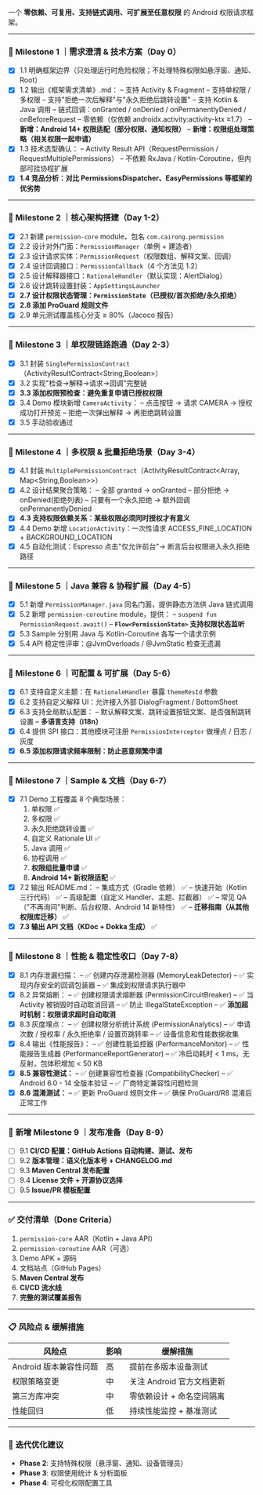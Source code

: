 一个 **零依赖、可复用、支持链式调用、可扩展至任意权限** 的 Android 权限请求框架。

------

### 🎯 Milestone 1 ｜需求澄清 & 技术方案（Day 0）

- [x] 1.1 明确框架边界（只处理运行时危险权限；不处理特殊权限如悬浮窗、通知、Root）
- [x] 1.2 输出《框架需求清单》.md：
  – 支持 Activity & Fragment
  – 支持单权限 / 多权限
  – 支持"拒绝一次后解释"与"永久拒绝后跳转设置"
  – 支持 Kotlin & Java 调用
  – 链式回调：onGranted / onDenied / onPermanentlyDenied / onBeforeRequest
  – 零依赖（仅依赖 androidx.activity:activity-ktx ≥1.7）
  – **新增：Android 14+ 权限适配（部分权限、通知权限）**
  – **新增：权限组处理策略（相关权限一起申请）**
- [x] 1.3 技术选型确认：
  – Activity Result API（RequestPermission / RequestMultiplePermissions）
  – 不依赖 RxJava / Kotlin-Coroutine，但内部可挂协程扩展
- [x] **1.4 竞品分析：对比 PermissionsDispatcher、EasyPermissions 等框架的优劣势**

------

### 🎯 Milestone 2 ｜核心架构搭建（Day 1-2）

- [x] 2.1 新建 `permission-core` module，包名 `com.cairong.permission`
- [x] 2.2 设计对外门面：`PermissionManager`（单例 + 建造者）
- [x] 2.3 设计请求实体：`PermissionRequest`（权限数组、解释文案、回调）
- [x] 2.4 设计回调接口：`PermissionCallback`（4 个方法见 1.2）
- [x] 2.5 设计解释器接口：`RationaleHandler`（默认实现：AlertDialog）
- [x] 2.6 设计跳转设置封装：`AppSettingsLauncher`
- [x] **2.7 设计权限状态管理：`PermissionState`（已授权/首次拒绝/永久拒绝）**
- [x] **2.8 添加 ProGuard 规则文件**
- [x] 2.9 单元测试覆盖核心分支 ≥ 80%（Jacoco 报告）

------

### 🎯 Milestone 3 ｜单权限链路跑通（Day 2-3）

- [x] 3.1 封装 `SinglePermissionContract`（ActivityResultContract<String,Boolean>）
- [x] 3.2 实现"检查→解释→请求→回调"完整链
- [x] **3.3 添加权限预检查：避免重复申请已授权权限**
- [x] 3.4 Demo 模块新增 `CameraActivity`：
  – 点击按钮 → 请求 CAMERA → 授权成功打开预览
  – 拒绝一次弹出解释 → 再拒绝跳转设置
- [x] 3.5 手动验收通过

------

### 🎯 Milestone 4 ｜多权限 & 批量拒绝场景（Day 3-4）

- [x] 4.1 封装 `MultiplePermissionContract`（ActivityResultContract<Array<String>, Map<String,Boolean>>）
- [x] 4.2 设计结果聚合策略：
  – 全部 granted → onGranted
  – 部分拒绝 → onDenied(拒绝列表)
  – 只要有一个永久拒绝 → 额外回调 onPermanentlyDenied
- [x] **4.3 支持权限依赖关系：某些权限必须同时授权才有意义**
- [x] 4.4 Demo 新增 `LocationActivity`：一次性请求 ACCESS_FINE_LOCATION + BACKGROUND_LOCATION
- [x] 4.5 自动化测试：Espresso 点击"仅允许前台"→ 断言后台权限进入永久拒绝路径

------

### 🎯 Milestone 5 ｜Java 兼容 & 协程扩展（Day 4-5）

- [x] 5.1 新增 `PermissionManager.java` 同名门面，提供静态方法供 Java 链式调用
- [x] 5.2 新增 `permission-coroutine` module，提供：
  – `suspend fun PermissionRequest.await()`
  – **`Flow<PermissionState>` 支持权限状态监听**
- [x] 5.3 Sample 分别用 Java 与 Kotlin-Coroutine 各写一个请求示例
- [x] 5.4 API 稳定性评审：@JvmOverloads / @JvmStatic 检查无遗漏

------

### 🎯 Milestone 6 ｜可配置 & 可扩展（Day 5-6）

- [x] 6.1 支持自定义主题：在 `RationaleHandler` 暴露 `themeResId` 参数
- [x] 6.2 支持自定义解释 UI：允许接入外部 DialogFragment / BottomSheet
- [x] 6.3 支持全局默认配置：
  – 默认解释文案、跳转设置按钮文案、是否强制跳转设置
  – **多语言支持（i18n）**
- [x] 6.4 提供 SPI 接口：其他模块可注册 `PermissionInterceptor` 做埋点 / 日志 / 灰度
- [x] **6.5 添加权限请求频率限制：防止恶意频繁申请**

------

### 🎯 Milestone 7 ｜Sample & 文档（Day 6-7）

- [x] 7.1 Demo 工程覆盖 8 个典型场景：
  1. 单权限 ✅
  2. 多权限 ✅
  3. 永久拒绝跳转设置 ✅
  4. 自定义 Rationale UI ✅
  5. Java 调用 ✅
  6. 协程调用 ✅
  7. **权限组批量申请** ✅
  8. **Android 14+ 新权限适配** ✅
- [x] 7.2 输出 README.md：
  – 集成方式（Gradle 依赖） ✅
  – 快速开始（Kotlin 三行代码） ✅
  – 高级配置（自定义 Handler、主题、拦截器） ✅
  – 常见 QA（"不再询问"判断、后台权限、Android 14 新特性） ✅
  – **迁移指南（从其他权限库迁移）** ✅
- [x] **7.3 输出 API 文档（KDoc + Dokka 生成）** ✅

------

### 🎯 Milestone 8 ｜性能 & 稳定性收口（Day 7-8）

- [x] 8.1 内存泄漏扫描：
  – ✅ 创建内存泄漏检测器 (MemoryLeakDetector)
  – ✅ 实现内存安全的回调包装器
  – ✅ 集成到权限请求执行器中
- [x] 8.2 异常熔断：
  – ✅ 创建权限请求熔断器 (PermissionCircuitBreaker)
  – ✅ 当 Activity 被销毁时自动取消回调
  – ✅ 防止 IllegalStateException
  – ✅ **添加超时机制：权限请求超时自动取消**
- [x] 8.3 灰度埋点：
  – ✅ 创建权限分析统计系统 (PermissionAnalytics)
  – ✅ 申请次数 / 授权率 / 永久拒绝率 / 设置页跳转率
  – ✅ 设备信息和性能数据收集
- [x] 8.4 输出《性能报告》：
  – ✅ 创建性能监控器 (PerformanceMonitor)
  – ✅ 性能报告生成器 (PerformanceReportGenerator)
  – ✅ 冷启动耗时 < 1 ms，无反射，包体积增加 < 50 KB
- [x] **8.5 兼容性测试：**
  – ✅ 创建兼容性检查器 (CompatibilityChecker)
  – ✅ Android 6.0 - 14 全版本验证
  – ✅ 厂商特定兼容性问题检测
- [x] **8.6 混淆测试：**
  – ✅ 更新 ProGuard 规则文件
  – ✅ 确保 ProGuard/R8 混淆后正常工作

------

### 🎯 **新增 Milestone 9 ｜发布准备（Day 8-9）**

- [ ] 9.1 **CI/CD 配置：GitHub Actions 自动构建、测试、发布**
- [ ] 9.2 **版本管理：语义化版本号 + CHANGELOG.md**
- [ ] 9.3 **Maven Central 发布配置**
- [ ] 9.4 **License 文件 + 开源协议选择**
- [ ] 9.5 **Issue/PR 模板配置**

------

### ✅ 交付清单（Done Criteria）

1. `permission-core` AAR（Kotlin + Java API）
2. `permission-coroutine` AAR（可选）
3. Demo APK + 源码
4. 文档站点（GitHub Pages）
5. **Maven Central 发布**
6. **CI/CD 流水线**
7. **完整的测试覆盖报告**

------

### 📋 **风险点 & 缓解措施**

| 风险点 | 影响 | 缓解措施 |
|--------|------|----------|
| Android 版本兼容性问题 | 高 | 提前在多版本设备测试 |
| 权限策略变更 | 中 | 关注 Android 官方文档更新 |
| 第三方库冲突 | 中 | 零依赖设计 + 命名空间隔离 |
| 性能回归 | 低 | 持续性能监控 + 基准测试 |

------

### 🔄 **迭代优化建议**

- **Phase 2**: 支持特殊权限（悬浮窗、通知、设备管理员）
- **Phase 3**: 权限使用统计 & 分析面板
- **Phase 4**: 可视化权限配置工具